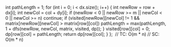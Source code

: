 int pathLength = 1;
for (int i = 0; i < dx.size(); i++) {
int newRow = row + dx[i];
int newCol = col + dy[i];
if (newRow < 0 || newRow >= m || newCol < 0 || newCol >= n)
continue;
if (visited[newRow][newCol] != 1 && matrix[newRow][newCol] > matrix[row][col])
pathLength = max(pathLength, 1 + dfs(newRow, newCol, matrix, visited, dp));
}
visited[row][col] = 0;
dp[row][col] = pathLength;
return dp[row][col];
}
};
​
// TC: O(m * n)
// SC: O(m * n)
```
​
​
​
​
​
​
​
​
​
​
​